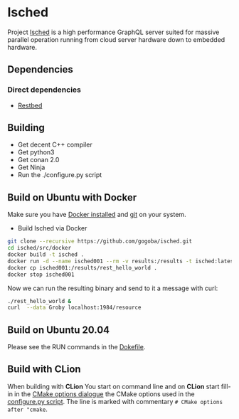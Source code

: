# Isched
Project [Isched](https://de.wikipedia.org/wiki/Isched-Baum) is a high performance GraphQL server suited for massive 
parallel operation running from cloud server hardware down to embedded hardware.

## Dependencies
### Direct dependencies
- [Restbed](https://github.com/Corvusoft/restbed)
## Building
- Get decent C++ compiler
- Get python3
- Get conan 2.0
- Get Ninja
- Run the ./configure.py script

Build on Ubuntu with Docker
---------------------------

Make sure you have [Docker installed](https://docs.docker.com/engine/install/) and 
[git](https://git-scm.com/book/en/v2/Getting-Started-Installing-Git) on your system.

- Build Isched via Docker
```bash
git clone --recursive https://github.com/gogoba/isched.git
cd isched/src/docker
docker build -t isched .
docker run -d --name isched001 --rm -v results:/results -t isched:latest
docker cp isched001:/results/rest_hello_world .
docker stop isched001
```
Now we can run the resulting binary and send to it a message with curl:
```bash
./rest_hello_world & 
curl  --data Groby localhost:1984/resource
```

Build on Ubuntu 20.04
---------------------

Please see the RUN commands in the [Dokefile](src/docker/Dockerfile).

Build with CLion
----------------

When building with **CLion** You start on command line and on **CLion**
start fill-in in the [CMake options dialogue](doc/clion_cmake_options.png)
the CMake options used in the [configure.py script](configure.py). The line
is marked with commentary ```# CMake options after "cmake```. 

